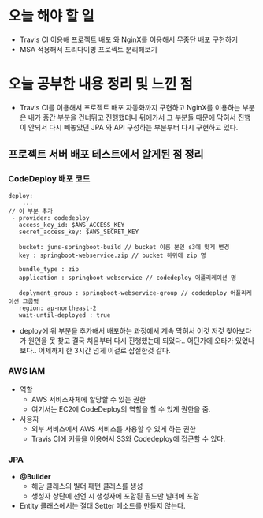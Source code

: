 # 오늘 해야 할 일
* Travis CI 이용해 프로젝트 배포 와 NginX를 이용해서 무중단 배포 구현하기
* MSA 적용해서 프리다이빙 프로젝트 분리해보기

# 오늘 공부한 내용 정리 및 느낀 점
* Travis CI를 이용해서 프로젝트 배포 자동화까지 구현하고  NginX를 이용하는 부분은
내가 중간 부분을 건너뛰고 진행했더니 뒤에가서 그 부분들 때문에 막혀서 진행이 안되서
다시 빼놓았던 JPA 와 API 구성하는 부분부터 다시 구현하고 있다.


## 프로젝트 서버 배포 테스트에서 알게된 점 정리
### CodeDeploy 배포 코드
```text
deploy:
	...
// 이 부분 추가
 - provider: codedeploy
   access_key_id: $AWS_ACCESS_KEY
   secret_access_key: $AWS_SECRET_KEY

   bucket: juns-springboot-build // bucket 이름 본인 s3에 맞게 변경
   key : springboot-webservice.zip // bucket 하위에 zip 명

   bundle_type : zip
   application : springboot-webservice // codedeploy 어플리케이션 명

   deplyment_group : springboot-webservice-group // codedeploy 어플리케이션 그룹명
   region: ap-northeast-2
   wait-until-deployed : true
```

- deploy에 위 부분을 추가해서 배포하는 과정에서 계속 막혀서 이것 저것 찾아보다가 원인을 못 찾고 결국 처음부터 다시 진행했는데 되었다.. 어딘가에 오타가 있었나보다.. 어제까지 한 3시간 넘게 이걸로 삽질한것 같다.
### AWS IAM
- 역할
    - AWS 서비스자체에 할당할 수 있는 권한
    - 여기서는 EC2에 CodeDeploy의 역할을 할 수 있게 권한을 줌.
- 사용자
    - 외부 서비스에서 AWS 서비스를 사용할 수 있게 하는 권한
    - Travis CI에 키들을 이용해서 S3와 Codedeploy에 접근할 수 있다.
### JPA
- **@Builder**
    - 해당 클래스의 빌더 패턴 클래스를 생성
    - 생성자 상단에 선언 시 생성자에 포함된 필드만 빌더에 포함
- Entity 클래스에서는 절대 Setter 메소드를 만들지 않는다.